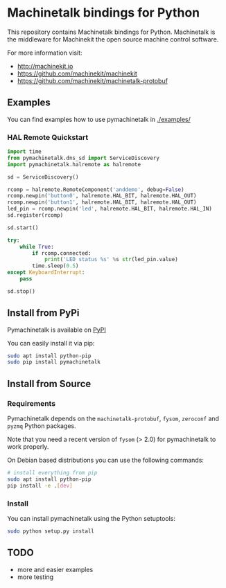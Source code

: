 # Machinetalk bindings for Python

  This repository contains Machinetalk bindings for
  Python. Machinetalk is the middleware for Machinekit the open source
  machine control software.

  For more information visit:
  * http://machinekit.io
  * https://github.com/machinekit/machinekit
  * https://github.com/machinekit/machinetalk-protobuf

## Examples
You can find examples how to use pymachinetalk in [./examples/](./examples/)

### HAL Remote Quickstart
```python
import time
from pymachinetalk.dns_sd import ServiceDiscovery
import pymachinetalk.halremote as halremote

sd = ServiceDiscovery()

rcomp = halremote.RemoteComponent('anddemo', debug=False)
rcomp.newpin('button0', halremote.HAL_BIT, halremote.HAL_OUT)
rcomp.newpin('button1', halremote.HAL_BIT, halremote.HAL_OUT)
led_pin = rcomp.newpin('led', halremote.HAL_BIT, halremote.HAL_IN)
sd.register(rcomp)

sd.start()

try:
    while True:
        if rcomp.connected:
            print('LED status %s' %s str(led_pin.value)
        time.sleep(0.5)
except KeyboardInterrupt:
    pass

sd.stop()
```

## Install from PyPi
Pymachinetalk is available on [PyPI](https://pypi.python.org/pypi/pymachinetalk)

You can easily install it via pip:
```bash
sudo apt install python-pip
sudo pip install pymachinetalk
```

## Install from Source

### Requirements

Pymachinetalk depends on the `machinetalk-protobuf`, `fysom`, `zeroconf` and `pyzmq` Python packages.

Note that you need a recent version of `fysom` (> 2.0) for pymachinetalk to work properly.

On Debian based distributions you can use the following commands:
```bash
# install everything from pip
sudo apt install python-pip
pip install -e .[dev]
```

### Install

You can install pymachinetalk using the Python setuptools:

```bash
sudo python setup.py install
```

## TODO
* more and easier examples
* more testing
